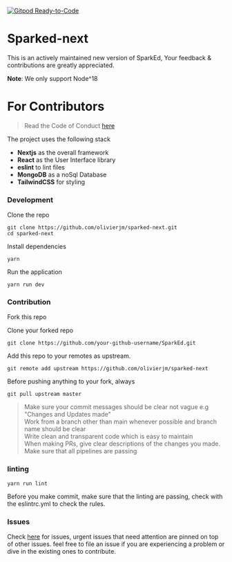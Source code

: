 [![Gitpod Ready-to-Code](https://img.shields.io/badge/Gitpod-Ready--to--Code-blue?logo=gitpod)](https://gitpod.io/#https://github.com/SparkEdUAB/SparkEd) 

# Sparked-next

This is an actively maintained new version of SparkEd, Your feedback & contributions are greatly appreciated. 

**Note**: We only support Node^18  

# For Contributors

> Read the Code of Conduct [here](https://github.com/olivierjm/sparked-next/blob/master/CODE_OF_CONDUCT.md)

The project uses the following stack

- **Nextjs** as the overall framework
- **React** as the User Interface library
- **eslint** to lint files
- **MongoDB** as a noSql Database
- **TailwindCSS** for styling

### Development

Clone the repo

`git clone https://github.com/olivierjm/sparked-next.git`  
`cd sparked-next`

Install dependencies

`yarn`

Run the application

`yarn run dev`

### Contribution

Fork this repo

Clone your forked repo

`git clone https://github.com/your-github-username/SparkEd.git`

Add this repo to your remotes as upstream.

`git remote add upstream https://github.com/olivierjm/sparked-next`

Before pushing anything to your fork, always

`git pull upstream master`

> Make sure your commit messages should be clear not vague e.g "Changes and Updates made"  
> Work from a branch other than main whenever possible and branch name should be clear  
> Write clean and transparent code which is easy to maintain  
> When making PRs, give clear descriptions of the changes you made.
> Make sure that all pipelines are passing

### linting

`yarn run lint`

Before you make commit, make sure that the linting are passing, check with the eslintrc.yml to check the rules.

### Issues

Check [here](https://github.com/olivierjm/sparked-next/issues) for issues, urgent issues that need attention are pinned on top of other issues. feel free to file an issue if you are experiencing a problem or dive in the existing ones to contribute.


